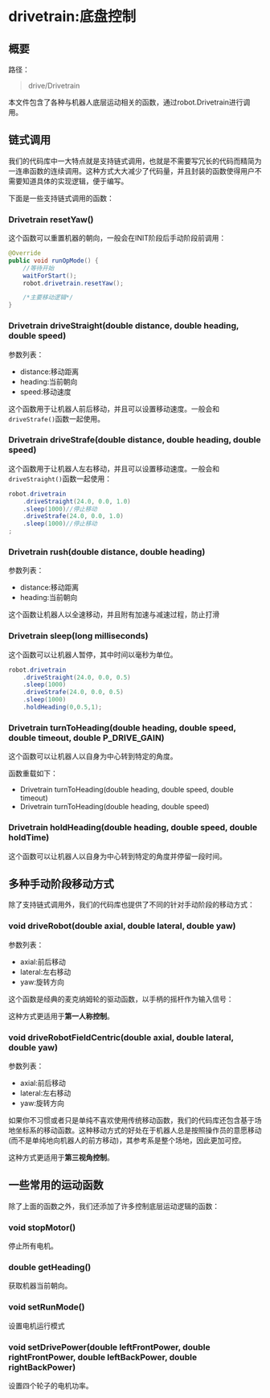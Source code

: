 # drivetrain:底盘控制

## 概要

路径：

> drive/Drivetrain

本文件包含了各种与机器人底层运动相关的函数，通过robot.Drivetrain进行调用。

## 链式调用
我们的代码库中一大特点就是支持链式调用，也就是不需要写冗长的代码而精简为一连串函数的连续调用。这种方式大大减少了代码量，并且封装的函数使得用户不需要知道具体的实现逻辑，便于编写。

下面是一些支持链式调用的函数：
### Drivetrain resetYaw()
这个函数可以重置机器的朝向，一般会在INIT阶段后手动阶段前调用：
```java
@Override
public void runOpMode() {
    //等待开始
    waitForStart();
    robot.drivetrain.resetYaw();

    /*主要移动逻辑*/
}
```
### Drivetrain driveStraight(double distance, double heading, double speed)
参数列表：
- distance:移动距离
- heading:当前朝向
- speed:移动速度

这个函数用于让机器人前后移动，并且可以设置移动速度。一般会和```driveStrafe()```函数一起使用。
### Drivetrain driveStrafe(double distance, double heading, double speed)
这个函数用于让机器人左右移动，并且可以设置移动速度。一般会和```driveStraight()```函数一起使用：
```java
robot.drivetrain
    .driveStraight(24.0, 0.0, 1.0)
    .sleep(1000)//停止移动
    .driveStrafe(24.0, 0.0, 1.0)
    .sleep(1000)//停止移动
;
```
### Drivetrain rush(double distance, double heading)
参数列表：
- distance:移动距离
- heading:当前朝向

这个函数让机器人以全速移动，并且附有加速与减速过程，防止打滑
### Drivetrain sleep(long milliseconds)
这个函数可以让机器人暂停，其中时间以毫秒为单位。
```java
robot.drivetrain
    .driveStraight(24.0, 0.0, 0.5)
    .sleep(1000)
    .driveStrafe(24.0, 0.0, 0.5)
    .sleep(1000)
    .holdHeading(0,0.5,1);
```
### Drivetrain turnToHeading(double heading, double speed, double timeout, double P_DRIVE_GAIN)
这个函数可以让机器人以自身为中心转到特定的角度。

函数重载如下：
- Drivetrain turnToHeading(double heading, double speed, double timeout)
- Drivetrain turnToHeading(double heading, double speed)
### Drivetrain holdHeading(double heading, double speed, double holdTime)
这个函数可以让机器人以自身为中心转到特定的角度并停留一段时间。
## 多种手动阶段移动方式
除了支持链式调用外，我们的代码库也提供了不同的针对手动阶段的移动方式：
### void driveRobot(double axial, double lateral, double yaw)
参数列表：
- axial:前后移动
- lateral:左右移动
- yaw:旋转方向

这个函数是经典的麦克纳姆轮的驱动函数，以手柄的摇杆作为输入信号：

这种方式更适用于**第一人称控制**。
### void driveRobotFieldCentric(double axial, double lateral, double yaw)
参数列表：
- axial:前后移动
- lateral:左右移动
- yaw:旋转方向

如果你不习惯或者只是单纯不喜欢使用传统移动函数，我们的代码库还包含基于场地坐标系的移动函数。这种移动方式的好处在于机器人总是按照操作员的意愿移动(而不是单纯地向机器人的前方移动)，其参考系是整个场地，因此更加可控。

这种方式更适用于**第三视角控制**。
## 一些常用的运动函数
除了上面的函数之外，我们还添加了许多控制底层运动逻辑的函数：
### void stopMotor()
停止所有电机。
### double getHeading()
获取机器当前朝向。
### void setRunMode()
设置电机运行模式
### void setDrivePower(double leftFrontPower, double rightFrontPower, double leftBackPower, double rightBackPower)
设置四个轮子的电机功率。